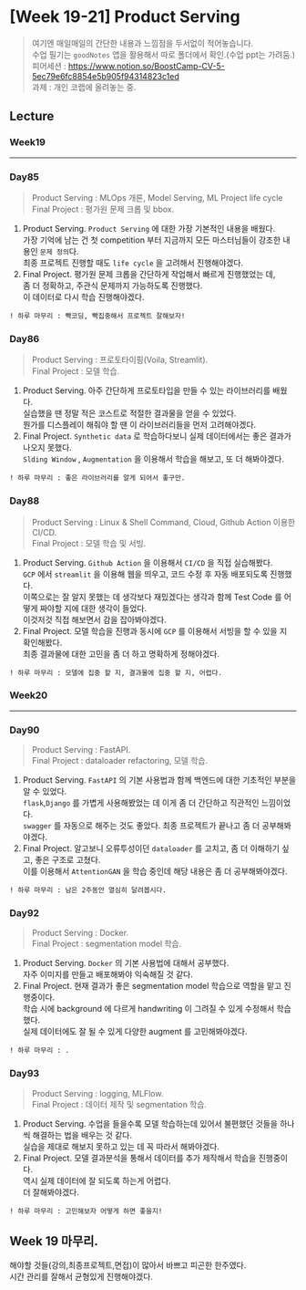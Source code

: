# [Week 19-21] Product Serving

> 여기엔 매일매일의 간단한 내용과 느낌점을 두서없이 적어놓습니다.  
> 수업 필기는 `goodNotes` 앱을 활용해서 따로 폴더에서 확인.(수업 ppt는 가려둠.)  
> 피어세션 : https://www.notion.so/BoostCamp-CV-5-5ec79e6fc8854e5b905f94314823c1ed  
> 과제    : 개인 코랩에 올려놓는 중.  

## Lecture
### Week19
----------------
### Day85
> Product Serving : MLOps 개론, Model Serving, ML Project life cycle  
> Final Project : 평가원 문제 크롭 및 bbox.  
1. Product Serving.
    `Product Serving` 에 대한 가장 기본적인 내용을 배웠다.  
    가장 기억에 남는 건 첫 competition 부터 지금까지 모든 마스터님들이 강조한 내용인 `문제 정의`다.  
    최종 프로젝트 진행할 때도 `life cycle` 을 고려해서 진행해야겠다.  
2. Final Project.
    평가원 문제 크롭을 간단하게 작업해서 빠르게 진행했었는 데,  
    좀 더 정확하고, 주관식 문제까지 가능하도록 진행했다.  
    이 데이터로 다시 학습 진행해야겠다.  
```
! 하루 마무리 : 빡코딩, 빡집중해서 프로젝트 잘해보자!
```

### Day86
> Product Serving : 프로토타이핑(Voila, Streamlit).  
> Final Project : 모델 학습.  
1. Product Serving.
    아주 간단하게 프로토타입을 만들 수 있는 라이브러리를 배웠다.  
    실습했을 땐 정말 적은 코스트로 적절한 결과물을 얻을 수 있었다.  
    뭔가를 디스플레이 해줘야 할 땐 이 라이브러리들을 먼저 고려해야겠다.  
2. Final Project.
    `Synthetic data` 로 학습하다보니 실제 데이터에서는 좋은 결과가 나오지 못했다.  
    `Slding Window` , `Augmentation` 을 이용해서 학습을 해보고, 또 더 해봐야겠다.  
```
! 하루 마무리 : 좋은 라이브러리를 알게 되어서 좋구만.  
```

### Day88
> Product Serving : Linux & Shell Command, Cloud, Github Action 이용한 CI/CD.  
> Final Project : 모델 학습 및 서빙.  
1. Product Serving.
    `Github Action` 을 이용해서 `CI/CD` 을 직접 실습해봤다.  
    `GCP` 에서 `streamlit` 을 이용해 웹을 띄우고, 코드 수정 후 자동 배포되도록 진행했다.  
    이쪽으로는 잘 알지 못했는 데 생각보다 재밌겠다는 생각과 함께 Test Code 를 어떻게 짜야할 지에 대한 생각이 들었다.  
    이것저것 직접 해보면서 감을 잡아봐야겠다.  
2. Final Project.
    모델 학습을 진행과 동시에 `GCP` 를 이용해서 서빙을 할 수 있을 지 확인해봤다.  
    최종 결과물에 대한 고민을 좀 더 하고 명확하게 정해야겠다.  
```
! 하루 마무리 : 모델에 집중 할 지, 결과물에 집중 할 지, 어렵다. 
```

### Week20
----------------
### Day90
> Product Serving : FastAPI.  
> Final Project : dataloader refactoring, 모델 학습.  
1. Product Serving.
    `FastAPI` 의 기본 사용법과 함께 백엔드에 대한 기초적인 부분을 알 수 있었다.  
    `flask`,`Django` 를 가볍게 사용해봤었는 데 이게 좀 더 간단하고 직관적인 느낌이었다.  
    `swagger` 를 자동으로 해주는 것도 좋았다. 최종 프로젝트가 끝나고 좀 더 공부해봐야겠다.  
2. Final Project.
    알고보니 오류투성이던 `dataloader` 를 고치고, 좀 더 이해하기 싶고, 좋은 구조로 고쳤다.  
    이를 이용해서 `AttentionGAN` 을 학습 중인데 해당 내용은 좀 더 공부해봐야겠다.  
```
! 하루 마무리 : 남은 2주동안 열심히 달려봅시다.  
```

### Day92
> Product Serving : Docker.  
> Final Project : segmentation model 학습.  
1. Product Serving.
    `Docker` 의 기본 사용법에 대해서 공부했다.  
    자주 이미지를 만들고 배포해봐야 익숙해질 것 같다.  
2. Final Project.
    현재 결과가 좋은 segmentation model 학습으로 역할을 맡고 진행중이다.  
    학습 시에 background 에 다르게 handwriting 이 그려질 수 있게 수정해서 학습했다.  
    실제 데이터에도 잘 될 수 있게 다양한 augment 를 고민해봐야겠다.  
```
! 하루 마무리 : .
```

### Day93
> Product Serving : logging, MLFlow.  
> Final Project : 데이터 제작 및 segmentation 학습.  
1. Product Serving.
    수업을 들을수록 모델 학습하는데 있어서 불편했던 것들을 하나씩 해결하는 법을 배우는 것 같다.  
    실습을 제대로 해보지 못하고 있는 데 꼭 따라서 해봐야겠다.  
2. Final Project.
    모델 결과분석을 통해서 데이터를 추가 제작해서 학습을 진행중이다.  
    역시 실제 데이터에 잘 되도록 하는게 어렵다.  
    더 잘해봐야겠다.  
```
! 하루 마무리 : 고민해보자 어떻게 하면 좋을지!
```

## Week 19 마무리.
해야할 것들(강의,최종프로젝트,면접)이 많아서 바쁘고 피곤한 한주였다.  
시간 관리를 잘해서 균형있게 진행해야겠다.  